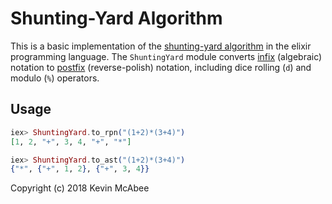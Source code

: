 # Shunting-Yard Algorithm

This is a basic implementation of the [shunting-yard algorithm](https://en.wikipedia.org/wiki/Shunting-yard_algorithm)
in the elixir programming language. The `ShuntingYard` module converts [infix](https://en.wikipedia.org/wiki/Infix_notation)
(algebraic) notation to [postfix](https://en.wikipedia.org/wiki/Reverse_Polish_notation)
(reverse-polish) notation, including dice rolling (`d`) and modulo (`%`)
operators.

## Usage

```elixir
iex> ShuntingYard.to_rpn("(1+2)*(3+4)")
[1, 2, "+", 3, 4, "+", "*"]

iex> ShuntingYard.to_ast("(1+2)*(3+4)")
{"*", {"+", 1, 2}, {"+", 3, 4}}
```

Copyright (c) 2018 Kevin McAbee
